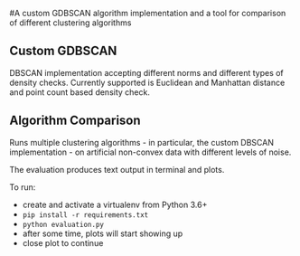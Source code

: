 #A custom GDBSCAN algorithm implementation and a tool for comparison of different clustering algorithms

## Custom GDBSCAN
DBSCAN implementation accepting different norms and different types of density checks. Currently supported is Euclidean 
and Manhattan distance and point count based density check.

## Algorithm Comparison
Runs multiple clustering algorithms - in particular, the custom DBSCAN implementation - on artificial non-convex data 
with different levels of noise.

The evaluation produces text output in terminal and plots.

To run:

- create and activate a virtualenv from Python 3.6+
- `pip install -r requirements.txt`
- `python evaluation.py`
- after some time, plots will start showing up
- close plot to continue
